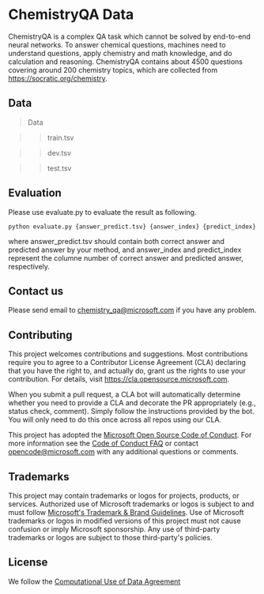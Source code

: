 # ChemistryQA Data
ChemistryQA is a complex QA task which cannot be solved by end-to-end neural networks. To answer chemical questions, machines need to understand questions, apply chemistry and math knowledge, and do calculation and reasoning. ChemistryQA contains about 4500 questions covering around 200 chemistry topics, which are collected from https://socratic.org/chemistry. 

## Data

>Data

>>train.tsv

>>dev.tsv

>>test.tsv

## Evaluation

Please use evaluate.py to evaluate the result as following.
```
python evaluate.py {answer_predict.tsv} {answer_index} {predict_index}
```
where answer_predict.tsv should contain both correct answer and predicted answer by your method, and answer_index and predict_index represent the columne number of correct answer and predicted answer, respectively. 

## Contact us

Please send email to chemistry_qa@microsoft.com if you have any problem.

## Contributing

This project welcomes contributions and suggestions.  Most contributions require you to agree to a
Contributor License Agreement (CLA) declaring that you have the right to, and actually do, grant us
the rights to use your contribution. For details, visit https://cla.opensource.microsoft.com.

When you submit a pull request, a CLA bot will automatically determine whether you need to provide
a CLA and decorate the PR appropriately (e.g., status check, comment). Simply follow the instructions
provided by the bot. You will only need to do this once across all repos using our CLA.

This project has adopted the [Microsoft Open Source Code of Conduct](https://opensource.microsoft.com/codeofconduct/).
For more information see the [Code of Conduct FAQ](https://opensource.microsoft.com/codeofconduct/faq/) or
contact [opencode@microsoft.com](mailto:opencode@microsoft.com) with any additional questions or comments.

## Trademarks

This project may contain trademarks or logos for projects, products, or services. Authorized use of Microsoft 
trademarks or logos is subject to and must follow 
[Microsoft's Trademark & Brand Guidelines](https://www.microsoft.com/en-us/legal/intellectualproperty/trademarks/usage/general).
Use of Microsoft trademarks or logos in modified versions of this project must not cause confusion or imply Microsoft sponsorship.
Any use of third-party trademarks or logos are subject to those third-party's policies.

## License

We follow the [Computational Use of Data Agreement](https://github.com/microsoft/Computational-Use-of-Data-Agreement)
